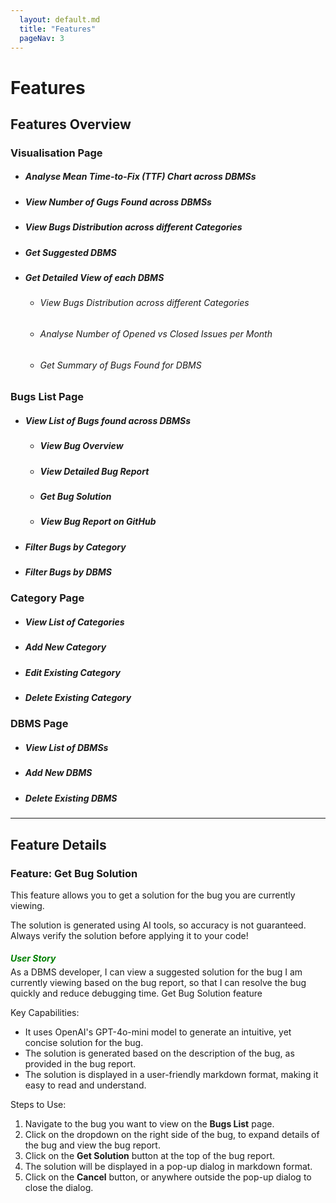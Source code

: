 ```yaml
---
  layout: default.md
  title: "Features"
  pageNav: 3
---
```


# Features

## Features Overview

### Visualisation Page
* ##### Analyse Mean Time-to-Fix (TTF) Chart across DBMSs
* ##### View Number of Gugs Found across DBMSs
* ##### View Bugs Distribution across different Categories
* ##### Get Suggested DBMS
* ##### Get Detailed View of each DBMS
    * ###### View Bugs Distribution across different Categories
    * ###### Analyse Number of Opened vs Closed Issues per Month
    * ###### Get Summary of Bugs Found for DBMS
### Bugs List Page
  * ##### View List of Bugs found across DBMSs
    * ##### View Bug Overview
    * ##### View Detailed Bug Report
    * ##### <a href="#feature-get-bug-solution" style="text-decoration: none; color: inherit;">Get Bug Solution</a>
    * ##### View Bug Report on GitHub
  * ##### Filter Bugs by Category
  * ##### Filter Bugs by DBMS

### Category Page
  * ##### View List of Categories
  * ##### Add New Category
  * ##### Edit Existing Category
  * ##### Delete Existing Category

### DBMS Page
  * ##### View List of DBMSs
  * ##### Add New DBMS
  * ##### Delete Existing DBMS

-------
## Feature Details
<a id="feature-get-bug-solution"></a>
### Feature: Get Bug Solution

This feature allows you to get a solution for the bug you are currently viewing.

<box type="warning" seamless>
The solution is generated using AI tools, so accuracy is not guaranteed. Always verify the solution before applying it to your code!
</box>

<box type="info">
<h5 style="color:green; margin-bottom: 5px;">User Story</h5>
As a DBMS developer, I can view a suggested solution for the bug I am currently viewing based on the bug report, so that I can resolve the bug quickly and reduce debugging time.
</box>

<pic src="../images/bug_solution.png" style="margin-bottom: 20px;">
Get Bug Solution feature
</pic>

Key Capabilities:
* It uses OpenAI's GPT-4o-mini model to generate an intuitive, yet concise solution for the bug.
* The solution is generated based on the description of the bug, as provided in the bug report.
* The solution is displayed in a user-friendly markdown format, making it easy to read and understand.

Steps to Use:
1. Navigate to the bug you want to view on the **Bugs List** page.
2. Click on the dropdown on the right side of the bug, to expand details of the bug and view the bug report.
3. Click on the **Get Solution** button at the top of the bug report.
4. The solution will be displayed in a pop-up dialog in markdown format.
5. Click on the **Cancel** button, or anywhere outside the pop-up dialog to close the dialog.
